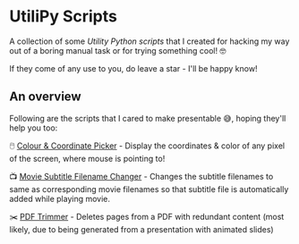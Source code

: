 # UtiliPy Scripts
A collection of some *Utility Python scripts* that I created for hacking my way out of a boring manual task or for trying something cool! :nerd_face:

If they come of any use to you, do leave a star - I'll be happy know!


## An overview
Following are the scripts that I cared to make presentable :sweat_smile:, hoping they'll help you too:

:computer_mouse: [Colour & Coordinate Picker](Color%20Coordinate%20Picker) - Display the coordinates & color of any pixel of the screen, where mouse is pointing to!

:tv: [Movie Subtitle Filename Changer](https://github.com/jaladh-singhal/utiliPy-scripts/tree/master/Movie%20Subtitle%20Filename%20Changer) - Changes the subtitle filenames to same as corresponding movie filenames so that subtitle file is automatically added while playing movie.

:scissors: [PDF Trimmer](https://github.com/jaladh-singhal/utiliPy-scripts/tree/master/PDF%20Trimmer) - Deletes pages from a PDF with redundant content (most likely, due to being generated from a presentation with animated slides)